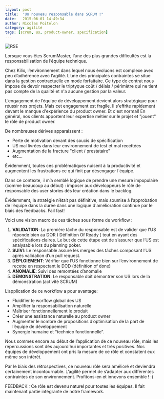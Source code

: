 ```yaml
---
layout: post
title:  "Un nouveau responsable dans SCRUM !"
date:   2015-06-01 14:49:34
author: Nicolas Poitelon
category: agilité
tags: [scrum, us, product-owner, specification]
---
```

![RSE](http://agile4manager.com/wp-content/uploads/2014/09/rse.jpg)

Lorsque vous êtes ScrumMaster, l’une des plus grandes difficultés est la responsabilisation de l’équipe technique. 

Chez Kilix, l’environnement dans lequel nous évoluons est complexe avec peu d’adhérence avec l’agilité. 
L’une des principales contraintes se situe dans la gestion contractuelle en mode forfaitaire. 
Ce type de contrat nous impose de devoir respecter le triptyque coût / délais / périmètre qui ne tient pas compte de la qualité et n'a aucune gestion par la valeur.

L’engagement de l’équipe de développement devient alors stratégique pour réussir nos projets.
Mais cet engagement est fragile. Il s'effrite rapidement devant le manque d'expérience du product owner.
Et c'est normal! En général, nos clients apportent leur expertise métier sur le projet et "jouent" le rôle de product owner.

De nombreuses dérives apparaissent :
* Perte de motivation devant des soucis de spécification
* US mal livrées dans leur environnement de test et mal recettées
* Augmentation de la fracture "client / prestataire"
* etc…

Évidemment, toutes ces problématiques nuisent à la productivité et augmentent les frustrations ce qui finit par désengager l'équipe.

Dans ce contexte, il m’a semblé logique de prendre une mesure impopulaire (comme beaucoup au début) : imposer aux développeurs le rôle de responsable des user stories dès leur création dans le backlog.

Évidemment, la stratégie n’était pas définitive, mais soumise à l’approbation de l’équipe dans la durée dans une logique d'amélioration continue par le biais des feedbacks. Fail fast!

Voici une vision macro de ces tâches sous forme de workflow :

1. **VALIDATION**: La première tâche du responsable est de valider que l’US réponde bien au DOR ( Définition Of Ready ) tout en ayant des spécifications claires. Le but de cette étape est de s’assurer que l’US est analysable lors du planning poker.
2. **SUIVI**: Le responsable assure les merges des tâches composant l’US après validation d’un pull request.
3. **DÉPLOIEMENT**: Vérifier que l’US fonctionne bien sur l’environnement de recette en respectant le DOD (définition of done)
4. **ANOMALIE**: Suivi des remontées d’anomalie
5. **DÉMONSTRATION**: Le responsable doit démontrer son US lors de la démonstration (activité SCRUM)


L’application de ce workflow a pour avantage:
* Fluidifier le worflow global des US
* Amplifier la responsabilisation naturelle
* Maîtriser fonctionnellement le produit
* Créer une assistance naturelle au product owner
* Augmenter le nombre de propositions d’optimisation de la part de l’équipe de développement
* Synergie humaine et “technico fonctionnelle”.

Nous sommes encore au début de l’application de ce nouveau rôle, mais les répercussions sont dès aujourd’hui importantes et très positives.
Nos équipes de développement ont pris la mesure de ce rôle et constatent eux même son intérêt.

Par le biais des rétrospectives, ce nouveau rôle sera amélioré et deviendra certainement incontournable.
L’agilité permet de s’adapter aux différentes contraintes de son environnement.
Profitons-en et innovons ensemble ! :)

FEEDBACK : Ce rôle est devenu naturel pour toutes les équipes. Il fait maintenant partie intégrante de notre framework.
